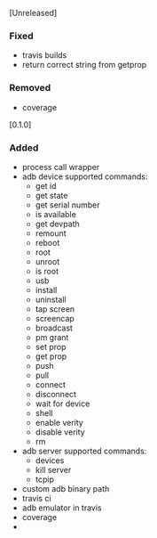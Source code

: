 [Unreleased]

### Fixed
- travis builds
- return correct string from getprop

### Removed
- coverage

[0.1.0]

### Added

- process call wrapper
- adb device supported commands:
	- get id 
  - get state
  - get serial number
  - is available
  - get devpath
  - remount
  - reboot
  - root
  - unroot
  - is root
  - usb
  - install
  - uninstall
  - tap screen
  - screencap
  - broadcast
  - pm grant
  - set prop
  - get prop
  - push
  - pull
  - connect
  - disconnect
  - wait for device
  - shell
  - enable verity
  - disable verity
  - rm
- adb server supported commands:
  - devices
  - kill server
  - tcpip
- custom adb binary path
- travis ci
- adb emulator in travis
- coverage
-

